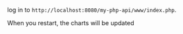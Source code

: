log in to `http://localhost:8080/my-php-api/www/index.php`.

When you restart, the charts will be updated
